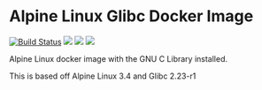 # Alpine Linux Glibc Docker Image

[![Build Status](https://travis-ci.org/ldejager/alpine-glibc.svg?branch=master)](https://travis-ci.org/ldejager/alpine-glibc) [![](https://images.microbadger.com/badges/image/ldejager/alpine-glibc.svg)](https://microbadger.com/images/ldejager/alpine-glibc "Get your own image badge on microbadger.com") [![](https://images.microbadger.com/badges/version/ldejager/alpine-glibc.svg)](http://microbadger.com/images/ldejager/alpine-glibc "Get your own version badge on microbadger.com") [![](https://images.microbadger.com/badges/commit/ldejager/alpine-glibc.svg)](http://microbadger.com/images/ldejager/alpine-glibc "Get your own commit badge on microbadger.com")

Alpine Linux docker image with the GNU C Library installed.

This is based off Alpine Linux 3.4 and Glibc 2.23-r1
